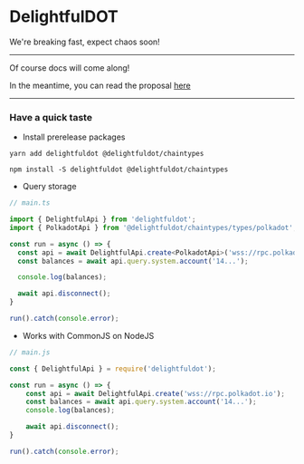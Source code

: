 # DelightfulDOT

We're breaking fast, expect chaos soon! 

--- 
Of course docs will come along!

In the meantime, you can read the proposal [here](https://grants.web3.foundation/applications/delightfuldot)

---
### Have a quick taste

- Install prerelease packages
```shell
yarn add delightfuldot @delightfuldot/chaintypes

npm install -S delightfuldot @delightfuldot/chaintypes
```

- Query storage
```typescript
// main.ts

import { DelightfulApi } from 'delightfuldot';
import { PolkadotApi } from '@delightfuldot/chaintypes/types/polkadot';

const run = async () => {
  const api = await DelightfulApi.create<PolkadotApi>('wss://rpc.polkadot.io');
  const balances = await api.query.system.account('14...');

  console.log(balances);

  await api.disconnect();
}

run().catch(console.error);
```

- Works with CommonJS on NodeJS
```js
// main.js

const { DelightfulApi } = require('delightfuldot');

const run = async () => {
    const api = await DelightfulApi.create('wss://rpc.polkadot.io');
    const balances = await api.query.system.account('14...');
    console.log(balances);

    await api.disconnect();
}

run().catch(console.error);
```

